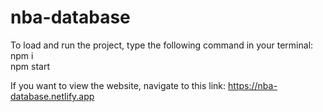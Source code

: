 # nba-database
To load and run the project, type the following command in your terminal:
<br />  npm i
<br />  npm start
  
  If you want to view the website, navigate to this link: https://nba-database.netlify.app
